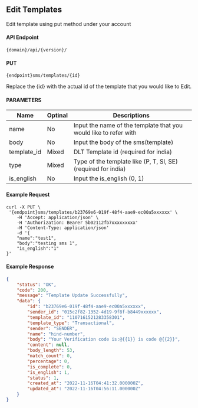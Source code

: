 ## Edit Templates

Edit template using put method under your account

#### API Endpoint

```
{domain}/api/{version}/
```

#### PUT

```
{endpoint}sms/templates/{id}
```

Replace the {id} with the actual id of the template that you would like to Edit.

#### PARAMETERS

| Name        | Optinal | Descriptions                                                     |
| ----------- | ------- | ---------------------------------------------------------------- |
| name        | No      | Input the name of the template that you would like to refer with |
| body        | No      | Input the body of the sms(template)                              |
| template_id | Mixed   | DLT Template id (required for india)                             |
| type        | Mixed   | Type of the template like (P, T, SI, SE)(required for india)     |
| is_english  | No      | Input the is_english (0, 1)

#### Example Request

```
curl -X PUT \
 '{endpoint}sms/templates/b23769e6-019f-48f4-aae9-ec00a5xxxxxx' \
    -H 'Accept: application/json' \
    -H 'Authorization: Bearer 5b02112fb7xxxxxxxxx'
    -H 'Content-Type: application/json'
    -d '{
    "name":"test1",
    "body":"testing sms 1",
    "is_english":"1"
}'

```

#### Example Response

```json
{
    "status": "OK",
    "code": 200,
    "message": "Template Update Successfully",
    "data": {
        "id": "b23769e6-019f-48f4-aae9-ec00a5xxxxxx",
        "sender_id": "015c2f82-1352-4d19-9f8f-b8449xxxxxx",
        "template_id": "1107161521283358301",
        "template_type": "Transactional",
        "sender": "SENDER",
        "name": "hind-number",
        "body": "Your Verification code is:@{{1}} is code @{{2}}",
        "content": null,
        "body_length": 53,
        "match_count": 0,
        "percentage": 0,
        "is_complete": 0,
        "is_english": 1,
        "status": 1,
        "created_at": "2022-11-16T04:41:32.000000Z",
        "updated_at": "2022-11-16T04:56:11.000000Z"
    }
}
```
